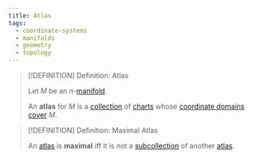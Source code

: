 ```yaml
---
title: Atlas
tags:
  - coordinate-systems
  - manifolds
  - geometry
  - topology
---
```


>[!DEFINITION] Definition: Atlas
>
>Let $M$ be an $n$-[manifold](../index.md).
>
>An **atlas** for $M$ is a [collection](../../../Set%20Theory/Collections/index.md) of [charts](./index.md) whose [coordinate domains](./index.md) [cover](../../../Topology/Compactness/index.md) $M$.
>

>[!DEFINITION] Definition: Maximal Atlas
>
>An [atlas](Atlases.md) is **maximal** iff it is not a [subcollection](../../../Set%20Theory/Collections/index.md) of another [atlas](Atlases.md).
>